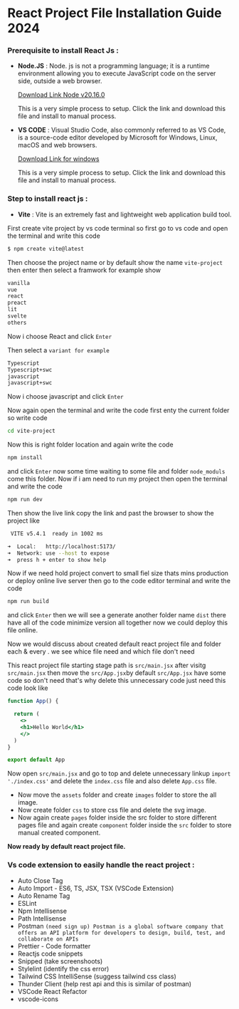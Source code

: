 # React Project File Installation Guide 2024

### Prerequisite to install React Js :

- **Node.JS** : Node. js is not a programming language; it is a runtime environment allowing you to execute JavaScript code on the server side, outside a web browser.

  [Download Link Node v20.16.0](https://nodejs.org/dist/v20.16.0/node-v20.16.0-x64.msi)

  This is a very simple process to setup. Click the link and download this file and install to manual process.

- **VS CODE** : Visual Studio Code, also commonly referred to as VS Code, is a source-code editor developed by Microsoft for Windows, Linux, macOS and web browsers.
  
  [Download Link for windows](https://code.visualstudio.com/Download#)

  This is a very simple process to setup. Click the link and download this file and install to manual process.


### Step to install react js :

- **Vite** : Vite is an extremely fast and lightweight web application build tool.

First create vite project by vs code terminal so first go to vs code and open the terminal and write this code

  ```sh
  $ npm create vite@latest 
  ```
Then choose the project name or by default show the name `vite-project` then enter then select a framwork for example show 

  ```sh
  vanilla
  vue
  react
  preact
  lit
  svelte
  others
  ```
Now i choose React and click `Enter`

Then select a `variant for example`

  ```sh
  Typescript
  Typescript+swc
  javascript
  javascript+swc
  ```
Now i choose javascript and click `Enter`

Now again open the terminal and write the code first enty the current folder so write code

  ```sh
  cd vite-project
  ```

Now this is right folder location and again write the code 
  ```sh
  npm install
  ```
and click `Enter` now some time waiting to some file and folder `node_moduls` come this folder.
Now if i am need to run  my project then open the terminal and write the code

  ```sh
  npm run dev
  ```

Then show the live link copy the link and past the browser to show the project like
  ```sh
   VITE v5.4.1  ready in 1002 ms

  ➜  Local:   http://localhost:5173/
  ➜  Network: use --host to expose
  ➜  press h + enter to show help
  ```
Now if we need hold project convert to small  fiel size thats mins production or deploy online live server then
go to the code editor terminal and write the code 

  ```sh
  npm run build
  ```
and click `Enter` then we will see a generate another folder name `dist` there have all of the code minimize version all together now we could deploy this file online.

Now we would discuss about created default react project file and folder each & every . we see whice file need and which file don't need

This react project file starting stage path is `src/main.jsx` after visitg  `src/main.jsx` then move the `src/App.jsx`by default `src/App.jsx` have some code so don't need that's why delete this unnecessary code just need this code look like

  ```jsx
  function App() {
  
    return (
      <>
      <h1>Hello World</h1>
      </>
    )
  }
  
  export default App
  ```

Now open `src/main.jsx` and go to top and delete unnecessary linkup  `import './index.css'` and delete the `index.css` file and also delete `App.css` file.

 - Now move the `assets` folder and create `images` folder to store the all image.
 - Now create folder `css` to store css file and delete the svg image.
 - Now again create `pages` folder inside the src folder to store different pages file and again create `component` folder inside the `src` folder to store manual created component.

**Now ready by default react project file.**

### Vs code extension to easily handle the react project :

 - Auto Close Tag
 - Auto Import - ES6, TS, JSX, TSX (VSCode Extension)
 - Auto Rename Tag
 - ESLint
 - Npm Intellisense
 - Path Intellisense
 - Postman `(need sign up) Postman is a global software company that offers an API platform for developers to design, build, test, and collaborate on APIs`
 - Prettier - Code formatter
 - Reactjs code snippets
 - Snipped (take screenshoots)
 - Stylelint (identify the css error)
 - Tailwind CSS IntelliSense (suggess tailwind css class)
 - Thunder Client (help rest api and this is similar of postman)
 - VSCode React Refactor
 - vscode-icons






 















  



